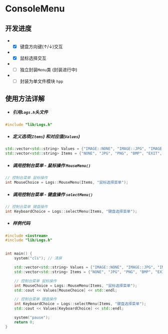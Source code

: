# ConsoleMenu

## 开发进度

- - [x] 键盘方向键(↑/↓)交互
- - [x] 鼠标选择交互
- - [ ] 独立封装`Menu`类 (封装进行中)
- - [ ] 封装为单文件模块 `hpp`

## 使用方法详解

- ##### 引用`Logs.h`头文件

```c++
#include "lib/Logs.h"
```

- ##### 定义选项(`Items`) 和对应值(`Values`)

```c++
std::vector<std::string> Values = {"IMAGE::NONE", "IMAGE::JPG", "IMAGE::PNG", "IMAGE::BMP", "EXIT", "IMAGE::JPG"};
std::vector<std::string> Items = {"NONE", "JPG", "PNG", "BMP", "EXIT", "JPG"};
```

- ##### 调用控制台菜单 - 鼠标操作 `MouseMenu()`

```c++
// 控制台菜单 鼠标操作
int MouseChoice = Logs::MouseMenu(Items, "鼠标选择菜单");
```

- ##### 调用控制台菜单 - 键盘操作 `selectMenu()`

```c++
// 控制台菜单 键盘操作
int KeyboardChoice = Logs::selectMenu(Items, "键盘选择菜单");
```



- ##### 样例代码

```c++
#include <iostream>
#include "lib/Logs.h"


int main() {
    system("cls"); // 清屏

    std::vector<std::string> Values = {"IMAGE::NONE", "IMAGE::JPG", "IMAGE::PNG", "IMAGE::BMP", "EXIT", "IMAGE::JPG"};
    std::vector<std::string> Items = {"NONE", "JPG", "PNG", "BMP", "EXIT", "JPG"};

    // 控制台菜单 鼠标操作
    int MouseChoice = Logs::MouseMenu(Items, "鼠标选择菜单");
    std::cout << Values[MouseChoice] << std::endl;

    // 控制台菜单 键盘操作
    int KeyboardChoice = Logs::selectMenu(Items, "键盘选择菜单");
    std::cout << Values[KeyboardChoice] << std::endl;

    system("pause");
    return 0;
}
```

